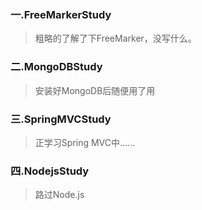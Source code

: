 ### 一.FreeMarkerStudy
>粗略的了解了下FreeMarker，没写什么。

### 二.MongoDBStudy
>安装好MongoDB后随便用了用

### 三.SpringMVCStudy
>正学习Spring MVC中......

### 四.NodejsStudy
>路过Node.js